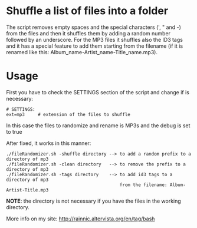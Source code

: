 Shuffle a list of files into a folder
=====================================

The script removes empty spaces and the special characters (', " and -) from the files and then it shuffles them by adding a random number followed by an underscore. For the MP3 files it shuffles also the ID3 tags and it has a special feature to add them starting from the filename (if it is renamed like this: Album_name-Artist_name-Title_name.mp3).

# Usage
First you have to check the SETTINGS section of the script and change if is necessary:

```
# SETTINGS:
ext=mp3		# extension of the files to shuffle
```

In this case the files to randomize and rename is MP3s and the debug is set to true

After fixed, it works in this manner:

```
./fileRandomizer.sh -shuffle directory --> to add a random prefix to a directory of mp3
./fileRandomizer.sh -clean directory   --> to remove the prefix to a directory of mp3
./fileRandomizer.sh -tags directory    --> to add id3 tags to a directory of mp3
                                           from the filename: Album-Artist-Title.mp3
```

__NOTE__: the directory is not necessary if you have the files in the working directory.

More info on my site:
http://rainnic.altervista.org/en/tag/bash
